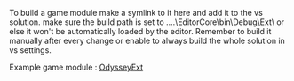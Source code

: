 To build a game module make a symlink to it here and add it to the vs solution.
make sure the build path is set to ..\..\EditorCore\bin\Debug\Ext\ or else it won't be automatically loaded by the editor.
Remember to build it manually after every change or enable to always build the whole solution in vs settings.

Example game module : [OdysseyExt](https://github.com/exelix11/OdysseyEditor)